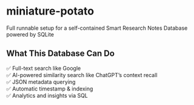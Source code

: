 # miniature-potato
Full runnable setup for a self-contained Smart Research Notes Database powered by SQLite

## What This Database Can Do

✅ Full-text search like Google  
✅ AI-powered similarity search like ChatGPT’s context recall  
✅ JSON metadata querying  
✅ Automatic timestamp & indexing  
✅ Analytics and insights via SQL  


